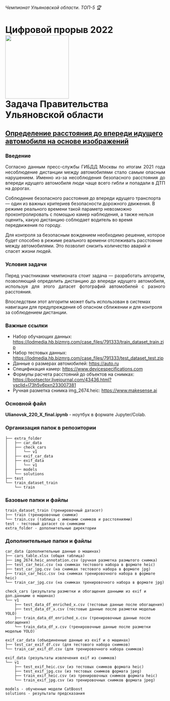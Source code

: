 ###### Чемпионат Ульяновской области. ТОП-5  🏆 


# **Цифровой прорыв 2022** <img src="https://hacks-ai.ru/_next/image?url=%2Fassets%2Flogos%2Flogo-horizontal.png&w=600&q=75" width="200"><br> **Задача Правительства Ульяновской области**

##  [Определение расстояния до впереди идущего автомобиля на основе изображений](https://hacks-ai.ru/championships/758259)

### Введение

<p align="justify"> Согласно данным пресс-службы ГИБДД Москвы по итогам 2021 года несоблюдение дистанции между автомобилями стало самым опасным нарушением. Именно из-за несоблюдения безопасного расстояния до впереди идущего автомобиля люди чаще всего гибли и попадали в ДТП на дорогах. 

Соблюдение безопасного расстояния до впереди идущего транспорта — один из важных критериев безопасности дорожного движения. В режиме реального времени такой параметр невозможно проконтролировать с помощью камер наблюдения, а также нельзя оценить, какую дистанцию соблюдает водитель во время передвижения по городу. 

Для контроля за безопасным вождением необходимо решение, которое будет способно в режиме реального времени отслеживать расстояние между автомобилями. Это позволит снизить количество аварий и спасет жизни людей.</p>

### Условия задачи

<p align="justify"> Перед участниками чемпионата стоит задача — разработать алгоритм, позволяющий определить дистанцию до впереди идущего автомобиля, используя для этого датасет фотографий автомобилей с разного расстояния.

Впоследствии этот алгоритм может быть использован в системах навигации для предупреждения об опасном сближении и для контроля за соблюдением дистанции.

### Важные ссылки


* Набор обучающих данных: https://lodmedia.hb.bizmrg.com/case_files/791333/train_dataset_train.zip
* Набор тестовых данных: https://lodmedia.hb.bizmrg.com/case_files/791333/test_dataset_test.zip
* Данные о размерах автомобилей: https://auto.ru 
* Спецификация камер: https://www.devicespecifications.com
* Формулы расчета расстояний до объектов на снимках:
https://bootsector.livejournal.com/43436.html?ysclid=l73h5v6pxn233007381 
* Ручная разметка снимка img_2674.heic: https://www.makesense.ai



### Основной файл
<p><b>Ulianovsk_220_X_final.ipynb</b> - ноутбук в формате Jupyter/Colab.</p> 


### Организация папок в репозитории
```shell
├── extra_folder
│   ├── car_data
│   ├── check_cars
│   │   └── v1
│   ├── exif_car_data
│   ├── exif_data
│   │   └── v1
│   ├── models
│   └── solutions
├── test
└── train_dataset_train
    └── train
```

### Базовые папки и файлы
```shell
train_dataset_train (тренировочный датасет) 
├── train (тренировочные снимки)
└── train.csv (таблица с именами снимков и расстояниями)
test - тестовый датасет со снимками
extra_folder - дополнительные директории
```
### Дополнительные папки и файлы
```shell
car_data (дополнительные данные о машинах)
├── cars_table.xlsx (общая таблица)
├── img_2674.heic_annotation.csv (ручная разметка размытого снимка)
├── test_car_heic.csv (на снимках тестового набора в формате heic)
├── test_car_jpg.csv (на снимках тестового набора в формате jpg)
├── train_car_heic.csv (на снимках тренировочного набора в формате heic)
└── train_car_jpg.csv (на снимках тренировочного набора в формате jpg)
```
```shell
check_cars (результаты разметки и обогащения данными из exif и доп.данными о машинах)
└── v1
    ├── test_data_df_enriched_x.csv (тестовые данные после обогащения)
    ├── test_data_df_x.csv (тестовые данные после разметки моделью YOLO)
    ├── train_data_df_enriched_x.csv (тренировочные данные после обогащения)
    └── train_data_df_x.csv (тренировочные данные после разметки моделью YOLO)
```    
```shell
exif_car_data (объединенные данные из exif и о машинах)
├── test_car_exif_df.csv (для тестового набора снимков)
└── train_car_exif_df.csv (для тренировочного набора снимков)
``` 
```shell
exif_data (результаты извлечения exif из снимков)
└── v1
    ├── test_exif_heic.csv (из тестовых снимков формата heic)
    ├── test_exif_jpg.csv (из тестовых снимков формата jpeg)
    ├── train_exif_heic.csv (из тренировочных снимков формата heic)
    └── train_exif_jpg.csv (из тренировочных снимков формата jpeg)
```   
```shell  
models - обученные модели CatBoost
solutions - результаты предсказания
```  
